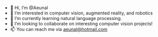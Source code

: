 - 👋 Hi, I’m @Aeunal
- 👀 I’m interested in computer vision, augmented reality, and robotics
- 🌱 I’m currently learning natural language processing.
- 💞️ I’m looking to collaborate on interesting computer vision projects!
- 📫 You can reach me via aeunal@hotmail.com

<!---
Aeunal/Aeunal is a ✨ special ✨ repository because its `README.md` (this file) appears on your GitHub profile.
You can click the Preview link to take a look at your changes.
--->

